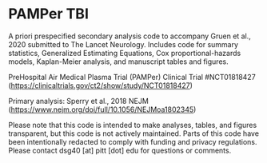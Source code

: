 # PAMPer TBI

A priori prespecified secondary analysis code to accompany Gruen et al., 2020 submitted to The Lancet Neurology. Includes code for summary statistics, Generalized Estimating Equations, Cox proportional-hazards models, Kaplan-Meier analysis, and manuscript tables and figures.


PreHospital Air Medical Plasma Trial (PAMPer) Clinical Trial #NCT01818427 (https://clinicaltrials.gov/ct2/show/study/NCT01818427)

Primary analysis: Sperry et al., 2018 NEJM (https://www.nejm.org/doi/full/10.1056/NEJMoa1802345)

Please note that this code is intended to make analyses, tables, and figures transparent, but this code is not actively maintained. Parts of this code have been intentionally redacted to comply with funding and privacy regulations. Please contact dsg40 [at] pitt [dot] edu for questions or comments.
